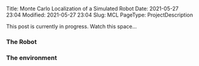 Title: Monte Carlo Localization of a Simulated Robot
Date: 2021-05-27 23:04
Modified: 2021-05-27 23:04
Slug: MCL
PageType: ProjectDescription

This post is currently in progress. Watch this space...
### The Robot

### The environment

